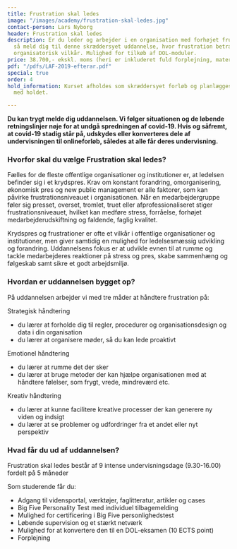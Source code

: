```yaml
---
title: Frustration skal ledes
image: "/images/academy/frustration-skal-ledes.jpg"
contact-person: Lars Nyborg
header: Frustration skal ledes
description: Er du leder og arbejder i en organisation med forhøjet frustrationsniveau,
  så meld dig til denne skræddersyet uddannelse, hvor frustration betragtes som et
  organisatorisk vilkår. Mulighed for tilkøb af DOL-moduler.
price: 38.700,- ekskl. moms (heri er inkluderet fuld forplejning, materialer)
pdf: "/pdfs/LAF-2019-efterar.pdf"
special: true
order: 4
hold_information: Kurset afholdes som skræddersyet forløb og planlægges efter aftale
  med holdet.

---
```

**Du kan trygt melde dig uddannelsen. Vi følger situationen og de løbende retningslinjer nøje for at undgå spredningen af covid-19. Hvis og såfremt, at covid-19 stadig står på, udskydes eller konverteres dele af undervisningen til onlineforløb, således at alle får deres undervisning.**

### Hvorfor skal du vælge Frustration skal ledes?

Fælles for de fleste offentlige organisationer og institutioner er, at ledelsen befinder sig i et krydspres. Krav om konstant forandring, omorganisering, økonomisk pres og new public management er alle faktorer, som kan påvirke frustrationsniveauet i organisationen. Når en medarbejdergruppe føler sig presset, overset, tromlet, truet eller afprofessionaliseret stiger frustrationsniveauet, hvilket kan medføre stress, forråelse, forhøjet medarbejderudskiftning og faldende, faglig kvalitet.

Krydspres og frustrationer er ofte et vilkår i offentlige organisationer og institutioner, men giver samtidig en mulighed for ledelsesmæssig udvikling og forandring. Uddannelsens fokus er at udvikle evnen til at rumme og tackle medarbejderes reaktioner på stress og pres, skabe sammenhæng og følgeskab samt sikre et godt arbejdsmiljø.

### Hvordan er uddannelsen bygget op?

På uddannelsen arbejder vi med tre måder at håndtere frustration på:

Strategisk håndtering

* du lærer at forholde dig til regler, procedurer og organisationsdesign og data i din organisation
* du lærer at organisere møder, så du kan lede proaktivt

Emotionel håndtering

* du lærer at rumme det der sker
* du lærer at bruge metoder der kan hjælpe organisationen med at håndtere følelser, som frygt, vrede, mindreværd etc.

Kreativ håndtering

* du lærer at kunne facilitere kreative processer der kan generere ny viden og indsigt
* du lærer at se problemer og udfordringer fra et andet eller nyt perspektiv

### Hvad får du ud af uddannelsen?

Frustration skal ledes består af 9 intense undervisningsdage (9.30-16.00) fordelt på 5 måneder

Som studerende får du:

* Adgang til vidensportal, værktøjer, faglitteratur, artikler og cases
* Big Five Personality Test med individuel tilbagemelding
* Mulighed for certificering i Big Five personlighedstest
* Løbende supervision og et stærkt netværk
* Mulighed for at konvertere den til en DOL-eksamen (10 ECTS point)
* Forplejning
